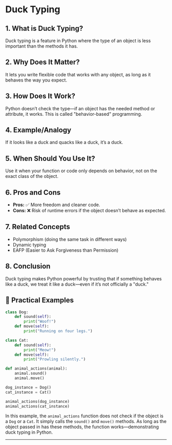 # Duck Typing

## 1. What is Duck Typing?
Duck typing is a feature in Python where the type of an object is less important than the methods it has.

## 2. Why Does It Matter?
It lets you write flexible code that works with any object, as long as it behaves the way you expect.

## 3. How Does It Work?
Python doesn’t check the type—if an object has the needed method or attribute, it works. This is called "behavior-based" programming.

## 4. Example/Analogy
If it looks like a duck and quacks like a duck, it’s a duck.

## 5. When Should You Use It?
Use it when your function or code only depends on behavior, not on the exact class of the object.

## 6. Pros and Cons
- **Pros:** ✅ More freedom and cleaner code.
- **Cons:** ❌ Risk of runtime errors if the object doesn’t behave as expected.

## 7. Related Concepts
- Polymorphism (doing the same task in different ways)
- Dynamic typing
- EAFP (Easier to Ask Forgiveness than Permission)

## 8. Conclusion
Duck typing makes Python powerful by trusting that if something behaves like a duck, we treat it like a duck—even if it’s not officially a "duck."

## 🔹 Practical Examples

```python
class Dog:
    def sound(self):
        print("Woof!")
    def move(self):
        print("Running on four legs.")

class Cat:
    def sound(self):
        print("Meow!")
    def move(self):
        print("Prowling silently.")

def animal_actions(animal):
    animal.sound()
    animal.move()

dog_instance = Dog()
cat_instance = Cat()

animal_actions(dog_instance)
animal_actions(cat_instance)
```

In this example, the `animal_actions` function does not check if the object is a `Dog` or a `Cat`. It simply calls the `sound()` and `move()` methods. As long as the object passed in has these methods, the function works—demonstrating duck typing in Python.

---

